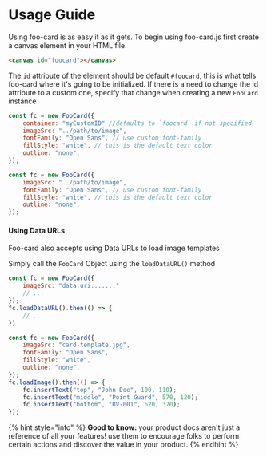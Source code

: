 # Usage Guide

Using foo-card is as easy it as it gets. To begin using foo-card.js first create a canvas element in your HTML file.

```html
<canvas id="foocard"></canvas>
```

The `id` attribute of the element should be default `#foocard`, this is what tells foo-card where it's going to be initialized. If there is a need to change the id attribute to a custom one, specify that change when creating a new `FooCard` instance

```javascript
const fc = new FooCard({
    container: "myCustomID" //defaults to `foocard` if not specified
    imageSrc: "../path/to/image",
    fontFamily: "Open Sans", // use custom font-family
    fillStyle: "white", // this is the default text color
    outline: "none",
});
```

```javascript
const fc = new FooCard({
    imageSrc: "../path/to/image",
    fontFamily: "Open Sans", // use custom font-family
    fillStyle: "white", // this is the default text color
    outline: "none",
});
```

#### Using Data URLs

Foo-card also accepts using Data URLs to load image templates

Simply call the `FooCard` Object using the `loadDataURL()` method

```javascript
const fc = new FooCard({
    imageSrc: "data:uri......."
    // ...
});
fc.loadDataURL().then(() => {
    // ...
})
```

```javascript
const fc = new FooCard({
    imageSrc: "card-template.jpg",
    fontFamily: "Open Sans",
    fillStyle: "white",
    outline: "none",
});
fc.loadImage().then(() => {
    fc.insertText("top", "John Doe", 100, 110);
    fc.insertText("middle", "Point Guard", 570, 120);
    fc.insertText("bottom", "RV-001", 620, 370);
});
```

{% hint style="info" %}
**Good to know:** your product docs aren't just a reference of all your features! use them to encourage folks to perform certain actions and discover the value in your product.
{% endhint %}
